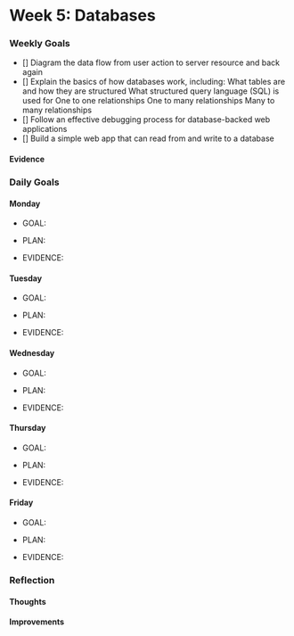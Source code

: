 # Week 5: Databases

### Weekly Goals
- [] Diagram the data flow from user action to server resource and back again
- [] Explain the basics of how databases work, including:
      What tables are and how they are structured
      What structured query language (SQL) is used for
      One to one relationships
      One to many relationships
      Many to many relationships
- [] Follow an effective debugging process for database-backed web applications
- [] Build a simple web app that can read from and write to a database

#### Evidence

### Daily Goals
#### Monday
* GOAL: 

* PLAN:

* EVIDENCE: 

#### Tuesday
* GOAL: 

* PLAN: 

* EVIDENCE: 

#### Wednesday
* GOAL: 

* PLAN: 

* EVIDENCE: 

#### Thursday
* GOAL: 

* PLAN: 

* EVIDENCE: 

#### Friday
* GOAL: 

* PLAN: 

* EVIDENCE:  

### Reflection
#### Thoughts


#### Improvements

